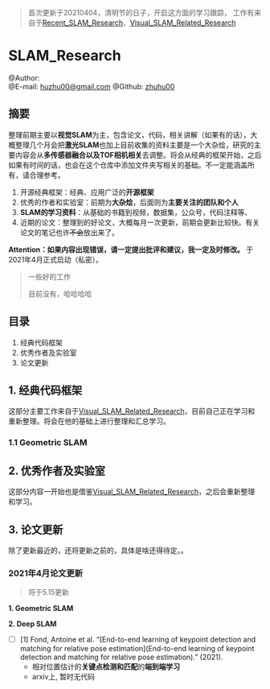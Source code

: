 > 首次更新于20210404，清明节的日子，开启这方面的学习跟踪，
> 工作有来自于[Recent_SLAM_Research](https://github.com/YiChenCityU/Recent_SLAM_Research)，[Visual_SLAM_Related_Research](https://github.com/wuxiaolang/Visual_SLAM_Related_Research)

# SLAM_Research

@Author:  
@E-mail:  huzhu00@gmail.com
@Github:  [zhuhu00](https://github.com/zhuhu00)

## 摘要

​		整理前期主要以**视觉SLAM**为主，包含论文，代码，相关讲解（如果有的话），大概整理几个月会把**激光SLAM**也加上
​		目前收集的资料主要是一个大杂烩，研究的主要内容会从**多传感器融合以及TOF相机相关**去调整。将会从经典的框架开始，之后如果有时间的话，也会在这个仓库中添加文件夹写相关的基础。不一定能涵盖所有，请合理参考。

1. 开源经典框架：经典、应用广泛的**开源框架**
2. 优秀的作者和实验室：前期为**大杂烩**，后面则为**主要关注的团队和个人**
3. **SLAM的学习资料**：从基础的书籍到视频，数据集，公众号，代码注释等、
4. 近期的论文：整理到的好论文，大概每月一次更新，前期会更新比较快。有关论文的笔记也许~~不会~~放出来了。

**Attention：如果内容出现错误，请一定提出批评和建议，我一定及时修改。**
于2021年4月正式启动（私密）。

>一些好的工作
>
>目前没有，哈哈哈哈

## 目录

1. 经典代码框架
2. 优秀作者及实验室
3. 论文更新



## 1. 经典代码框架

这部分主要工作来自于[Visual_SLAM_Related_Research](https://github.com/wuxiaolang/Visual_SLAM_Related_Research)，目前自己正在学习和重新整理。将会在他的基础上进行整理和汇总学习。

### 1.1 Geometric SLAM



## 2. 优秀作者及实验室

这部分内容一开始也是借鉴[Visual_SLAM_Related_Research](https://github.com/wuxiaolang/Visual_SLAM_Related_Research)，之后会重新整理和学习。



## 3. 论文更新

除了更新最近的，还将更新之前的，具体是啥还得待定。。

### 2021年4月论文更新

> 将于5.15更新

**1.  Geometric SLAM**

**2. Deep SLAM**

- [ ] [1] Fond, Antoine et al. “[End-to-end learning of keypoint detection and matching for relative pose estimation](End-to-end learning of keypoint detection and matching for relative pose estimation).” (2021).
  - 相对位置估计的**关键点检测和匹配**的**端到端学习**
  - arxiv上, 暂时无代码





